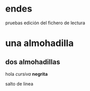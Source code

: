 # endes
pruebas
edición del fichero de lectura
# una almohadilla
## dos almohadillas
hola
*cursiva*
**negrita**

salto de linea
